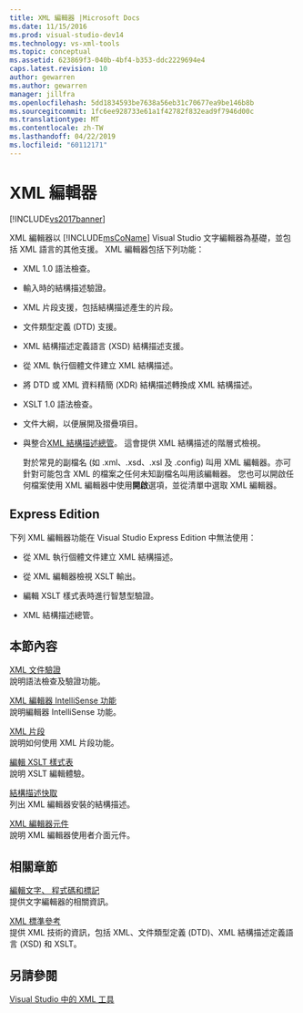```yaml
---
title: XML 編輯器 |Microsoft Docs
ms.date: 11/15/2016
ms.prod: visual-studio-dev14
ms.technology: vs-xml-tools
ms.topic: conceptual
ms.assetid: 623869f3-040b-4bf4-b353-ddc2229694e4
caps.latest.revision: 10
author: gewarren
ms.author: gewarren
manager: jillfra
ms.openlocfilehash: 5dd1834593be7638a56eb31c70677ea9be146b8b
ms.sourcegitcommit: 1fc6ee928733e61a1f42782f832ead9f7946d00c
ms.translationtype: MT
ms.contentlocale: zh-TW
ms.lasthandoff: 04/22/2019
ms.locfileid: "60112171"
---
```

# <a name="xml-editor"></a>XML 編輯器
[!INCLUDE[vs2017banner](../includes/vs2017banner.md)]

XML 編輯器以 [!INCLUDE[msCoName](../includes/msconame-md.md)] Visual Studio 文字編輯器為基礎，並包括 XML 語言的其他支援。 XML 編輯器包括下列功能：  
  
- XML 1.0 語法檢查。  
  
- 輸入時的結構描述驗證。  
  
- XML 片段支援，包括結構描述產生的片段。  
  
- 文件類型定義 (DTD) 支援。  
  
- XML 結構描述定義語言 (XSD) 結構描述支援。  
  
- 從 XML 執行個體文件建立 XML 結構描述。  
  
- 將 DTD 或 XML 資料精簡 (XDR) 結構描述轉換成 XML 結構描述。  
  
- XSLT 1.0 語法檢查。  
  
- 文件大綱，以便展開及摺疊項目。  
  
- 與整合[XML 結構描述總管](../xml-tools/xml-schema-explorer.md)。 這會提供 XML 結構描述的階層式檢視。  
  
  對於常見的副檔名 (如 .xml、.xsd、.xsl 及 .config) 叫用 XML 編輯器。亦可針對可能包含 XML 的檔案之任何未知副檔名叫用該編輯器。 您也可以開啟任何檔案使用 XML 編輯器中使用**開啟**選項，並從清單中選取 XML 編輯器。  
  
## <a name="express-editions"></a>Express Edition  
 下列 XML 編輯器功能在 Visual Studio Express Edition 中無法使用：  
  
- 從 XML 執行個體文件建立 XML 結構描述。  
  
- 從 XML 編輯器檢視 XSLT 輸出。  
  
- 編輯 XSLT 樣式表時進行智慧型驗證。  
  
- XML 結構描述總管。  
  
## <a name="in-this-section"></a>本節內容  
 [XML 文件驗證](../xml-tools/xml-document-validation.md)  
 說明語法檢查及驗證功能。  
  
 [XML 編輯器 IntelliSense 功能](../xml-tools/xml-editor-intellisense-features.md)  
 說明編輯器 IntelliSense 功能。  
  
 [XML 片段](../xml-tools/xml-snippets.md)  
 說明如何使用 XML 片段功能。  
  
 [編輯 XSLT 樣式表](../xml-tools/editing-xslt-style-sheets.md)  
 說明 XSLT 編輯體驗。  
  
 [結構描述快取](../xml-tools/schema-cache.md)  
 列出 XML 編輯器安裝的結構描述。  
  
 [XML 編輯器元件](../xml-tools/xml-editor-components.md)  
 說明 XML 編輯器使用者介面元件。  
  
## <a name="related-sections"></a>相關章節  
 [編輯文字、 程式碼和標記](http://msdn.microsoft.com/0d9c00d7-5df4-48a3-b185-2a265f055439)  
 提供文字編輯器的相關資訊。  
  
 [XML 標準參考](http://msdn.microsoft.com/79c78508-c9d0-423a-a00f-672e855de401)  
 提供 XML 技術的資訊，包括 XML、文件類型定義 (DTD)、XML 結構描述定義語言 (XSD) 和 XSLT。  
  
## <a name="see-also"></a>另請參閱  
 [Visual Studio 中的 XML 工具](../xml-tools/xml-tools-in-visual-studio.md)
